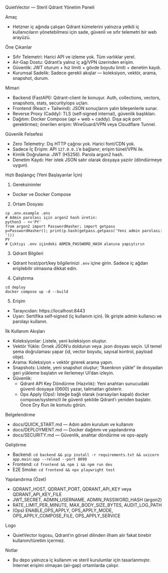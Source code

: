 QuietVector — Steril Qdrant Yönetim Paneli

Amaç
- Hetzner iç ağında çalışan Qdrant kümelerini yalnızca yetkili iç kullanıcıların yönetebilmesi için sade, güvenli ve sıfır telemetri bir web arayüzü.

Öne Çıkanlar
- Sıfır Telemetri: Harici API ve izleme yok. Tüm varlıklar yerel.
- Air‑Gap Dostu: Qdrant’a yalnız iç ağ/VPN üzerinden erişim.
- Güvenlik: JWT oturum + hız limiti + gövde boyutu limiti + denetim kaydı.
- Kurumsal Sadelik: Sadece gerekli akışlar — koleksiyon, vektör, arama, snapshot, durum.

Mimari
- Backend (FastAPI): Qdrant-client ile konuşur. Auth, collections, vectors, snapshots, stats, security/ops uçları.
- Frontend (React + Tailwind): JSON sonuçlarını yalın bileşenlerle sunar.
- Reverse Proxy (Caddy): TLS (self‑signed internal), güvenlik başlıkları.
- Dağıtım: Docker Compose (api + web + caddy). Dışa açık port gerektirmez; önerilen erişim: WireGuard/VPN veya Cloudflare Tunnel.

Güvenlik Felsefesi
- Zero Telemetry: Dış HTTP çağrısı yok. Harici font/CDN yok.
- Sadece İç Erişim: API `127.0.0.1`’e bağlanır; erişim tünel/VPN ile.
- Kimlik Doğrulama: JWT (HS256). Parola argon2 hash.
- Denetim Kaydı: Her istek JSON satır olarak dosyaya yazılır (döndürmeye uygun).

Hızlı Başlangıç (Yeni Başlayanlar İçin)
1) Gereksinimler
- Docker ve Docker Compose

2) Ortam Dosyası
```
cp .env.example .env
# Admin parolası için argon2 hash üretin:
python3 - <<'PY'
from argon2 import PasswordHasher; import getpass
p=PasswordHasher(); print(p.hash(getpass.getpass('Yeni admin parolası: ')))
PY
# Çıktıyı .env içindeki ADMIN_PASSWORD_HASH alanına yapıştırın
```

3) Qdrant Bilgileri
- Qdrant host/port/key bilgilerinizi `.env` içine girin. Sadece iç ağdan erişilebilir olmasına dikkat edin.

4) Çalıştırma
```
cd deploy
docker compose up -d --build
```

5) Erişim
- Tarayıcıdan: https://localhost:8443
- Uyarı: Sertifika self‑signed (iç kullanım için). İlk girişte admin kullanıcı ve parolayı kullanın.

İlk Kullanım Akışları
- Koleksiyonlar: Listele, yeni koleksiyon oluştur.
- Vektör Yükle: Örnek JSON’u doldurun veya .json dosyası seçin. UI temel şema doğrulaması yapar (id, vector boyutu, sayısal kontrol, payload obje).
- Arama: Koleksiyon + vektör girerek arama yapın.
- Snapshots: Listele, yeni snapshot oluştur; “Asenkron yükle” ile dosyadan geri yükleme başlatın ve ilerlemeyi UI’dan izleyin.
- Güvenlik:
  - Qdrant API Key Döndürme (Hazırlık): Yeni anahtarı sunucudaki güvenli dosyaya (0600) yazar, talimatları gösterir.
  - Ops Apply (Ops): İsteğe bağlı olarak (varsayılan kapalı) docker compose/systemctl ile güvenli şekilde Qdrant’ı yeniden başlatır. Önce Dry Run ile komutu görün.

Belgelendirme
- docs/QUICK_START.md — Adım adım kurulum ve kullanım
- docs/DEPLOYMENT.md — Docker dağıtımı ve yapılandırma
- docs/SECURITY.md — Güvenlik, anahtar döndürme ve ops-apply

Geliştirme
- Backend: `cd backend && pip install -r requirements.txt && uvicorn app.main:app --reload --port 8090`
- Frontend: `cd frontend && npm i && npm run dev`
- E2E Smoke: `cd frontend && npx playwright test`

Yapılandırma (Özet)
- QDRANT_HOST, QDRANT_PORT, QDRANT_API_KEY veya QDRANT_API_KEY_FILE
- JWT_SECRET, ADMIN_USERNAME, ADMIN_PASSWORD_HASH (argon2)
- RATE_LIMIT_PER_MINUTE, MAX_BODY_SIZE_BYTES, AUDIT_LOG_PATH
- (Ops) ENABLE_OPS_APPLY, OPS_APPLY_MODE, OPS_APPLY_COMPOSE_FILE, OPS_APPLY_SERVICE

Logo
- QuietVector logosu, Qdrant’ın görsel dilinden ilham alır fakat birebir kullanım/türetim içermez.

Notlar
- Bu depo yalnızca iç kullanım ve steril kurulumlar için tasarlanmıştır. İnternet erişimi olmayan (air‑gap) ortamlarda çalışır.
